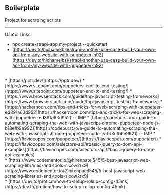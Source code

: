 ## Boilerplate

Project for scraping scripts

- - -

Useful Links:

* npx create-strapi-app my-project --quickstart
* [https://dev.to/hichamelbsi/strapi-another-use-case-build-your-own-api-from-any-website-with-puppeteer-h92](https://dev.to/hichamelbsi/strapi-another-use-case-build-your-own-api-from-any-website-with-puppeteer-h92)

<br>
* [https://pptr.dev/](https://pptr.dev/)
* [https://www.sitepoint.com/puppeteer-end-to-end-testing/](https://www.sitepoint.com/puppeteer-end-to-end-testing/)
* [https://www.browserstack.com/guide/top-javascript-testing-frameworks](https://www.browserstack.com/guide/top-javascript-testing-frameworks)
* [https://hackernoon.com/tips-and-tricks-for-web-scraping-with-puppeteer-ed391a63d952](https://hackernoon.com/tips-and-tricks-for-web-scraping-with-puppeteer-ed391a63d952) -- IMP
* [https://codeburst.io/a-guide-to-automating-scraping-the-web-with-javascript-chrome-puppeteer-node-js-b18efb9e9921](https://codeburst.io/a-guide-to-automating-scraping-the-web-with-javascript-chrome-puppeteer-node-js-b18efb9e9921) -- IMP
* [https://flaviocopes.com/puppeteer/](https://flaviocopes.com/puppeteer/)
* [https://flaviocopes.com/selectors-api/#basic-jquery-to-dom-api-examples](https://flaviocopes.com/selectors-api/#basic-jquery-to-dom-api-examples)

<br>
* [https://www.codementor.io/@hirenpatel545/5-best-javascript-web-scraping-libraries-and-tools-sicow2rx9](https://www.codementor.io/@hirenpatel545/5-best-javascript-web-scraping-libraries-and-tools-sicow2rx9)

<br>
* [https://dev.to/proticm/how-to-setup-rollup-config-45mk](https://dev.to/proticm/how-to-setup-rollup-config-45mk)